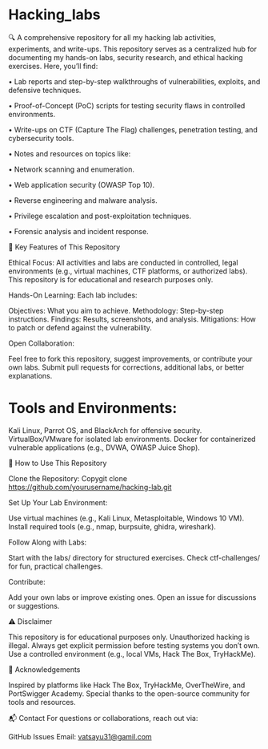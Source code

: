 # Hacking_labs
🔍 A comprehensive repository for all my hacking lab activities, experiments, and write-ups.
 This repository serves as a centralized hub for documenting my hands-on labs, security research, and ethical hacking exercises. Here, you’ll find:

 • Lab reports and step-by-step walkthroughs of vulnerabilities, exploits, and defensive techniques.

 • Proof-of-Concept (PoC) scripts for testing security flaws in controlled environments.

 • Write-ups on CTF (Capture The Flag) challenges, penetration testing, and cybersecurity tools.

• Notes and resources on topics like:
  
   • Network scanning and enumeration.

   • Web application security (OWASP Top 10).

   • Reverse engineering and malware analysis.

   • Privilege escalation and post-exploitation techniques.

   • Forensic analysis and incident response.

📌 Key Features of This Repository


Ethical Focus:
All activities and labs are conducted in controlled, legal environments (e.g., virtual machines, CTF platforms, or authorized labs). This repository is for educational and research purposes only.


Hands-On Learning:
Each lab includes:

Objectives: What you aim to achieve.
Methodology: Step-by-step instructions.
Findings: Results, screenshots, and analysis.
Mitigations: How to patch or defend against the vulnerability.



Open Collaboration:

Feel free to fork this repository, suggest improvements, or contribute your own labs.
Submit pull requests for corrections, additional labs, or better explanations.



# Tools and Environments:

Kali Linux, Parrot OS, and BlackArch for offensive security.
VirtualBox/VMware for isolated lab environments.
Docker for containerized vulnerable applications (e.g., DVWA, OWASP Juice Shop).




🚀 How to Use This Repository


Clone the Repository:
 Copygit clone https://github.com/yourusername/hacking-lab.git


Set Up Your Lab Environment:

Use virtual machines (e.g., Kali Linux, Metasploitable, Windows 10 VM).
Install required tools (e.g., nmap, burpsuite, ghidra, wireshark).



Follow Along with Labs:

Start with the labs/ directory for structured exercises.
Check ctf-challenges/ for fun, practical challenges.



Contribute:

Add your own labs or improve existing ones.
Open an issue for discussions or suggestions.




⚠️ Disclaimer

This repository is for educational purposes only.
Unauthorized hacking is illegal. Always get explicit permission before testing systems you don’t own.
Use a controlled environment (e.g., local VMs, Hack The Box, TryHackMe).


🌟 Acknowledgements

Inspired by platforms like Hack The Box, TryHackMe, OverTheWire, and PortSwigger Academy.
Special thanks to the open-source community for tools and resources.


📬 Contact
For questions or collaborations, reach out via:

GitHub Issues
Email: vatsayu31@gamil.com




